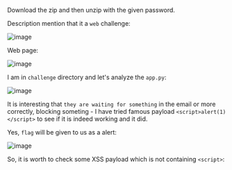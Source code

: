 Download the zip and then unzip with the given password.

Description mention that it a `web` challenge:

![image](https://github.com/user-attachments/assets/ae60c711-ce42-49a7-8e50-0c9808400460)

Web page:

![image](https://github.com/user-attachments/assets/a5be2a3d-9b81-4c4d-afd3-a03842b2810c)


I am in `challenge` directory and let's analyze the `app.py`: 

![image](https://github.com/user-attachments/assets/003ef6f8-dc69-4303-9595-cf029d8a375d)

It is interesting that `they are waiting for something` in the email or more correctly, blocking someting - I have tried famous payload `<script>alert(1)</script>` to see if it is indeed working and it did. 

Yes, `flag` will be given to us as a alert:

![image](https://github.com/user-attachments/assets/1985ad6d-8350-4d36-a1e1-ff2fe0ca5367)

So, it is worth to check some XSS payload which is not containing `<script>`:

